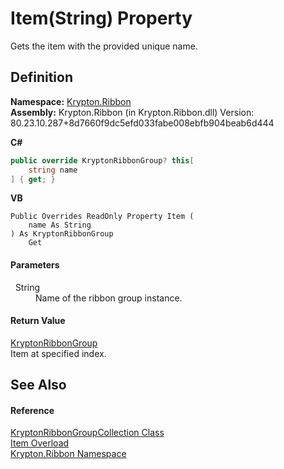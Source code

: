 # Item(String) Property


Gets the item with the provided unique name.



## Definition
**Namespace:** <a href="1e9bc734-cff9-e9b8-f013-94cdac669794.md">Krypton.Ribbon</a>  
**Assembly:** Krypton.Ribbon (in Krypton.Ribbon.dll) Version: 80.23.10.287+8d7660f9dc5efd033fabe008ebfb904beab6d444

**C#**
``` C#
public override KryptonRibbonGroup? this[
	string name
] { get; }
```
**VB**
``` VB
Public Overrides ReadOnly Property Item ( 
	name As String
) As KryptonRibbonGroup
	Get
```



#### Parameters
<dl><dt>  String</dt><dd>Name of the ribbon group instance.</dd></dl>

#### Return Value
<a href="59332bc6-3e77-3ab6-510f-0df679b29f1c.md">KryptonRibbonGroup</a>  
Item at specified index.

## See Also


#### Reference
<a href="72e8f44b-5425-b67c-a4e8-ff953e07a241.md">KryptonRibbonGroupCollection Class</a>  
<a href="c89f3012-c97b-0bee-b7b9-c0e9888ce9e7.md">Item Overload</a>  
<a href="1e9bc734-cff9-e9b8-f013-94cdac669794.md">Krypton.Ribbon Namespace</a>  
